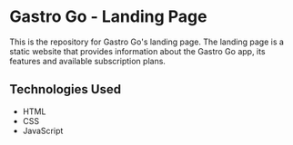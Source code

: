 # Gastro Go - Landing Page

This is the repository for Gastro Go's landing page. The landing page is a static website that provides information about the Gastro Go app, its features and available subscription plans.

## Technologies Used

- HTML
- CSS
- JavaScript

